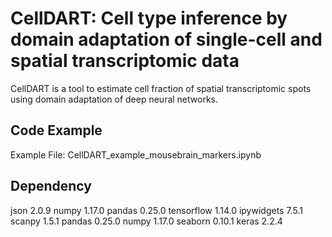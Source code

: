 # CellDART: Cell type inference by domain adaptation of single-cell and spatial transcriptomic data
CellDART is a tool to estimate cell fraction of spatial transcriptomic spots using domain adaptation of deep neural networks.



## Code Example
Example File: CellDART_example_mousebrain_markers.ipynb

## Dependency
json 2.0.9
numpy 1.17.0
pandas 0.25.0
tensorflow 1.14.0
ipywidgets 7.5.1
scanpy 1.5.1
pandas 0.25.0
numpy 1.17.0
seaborn 0.10.1
keras 2.2.4


